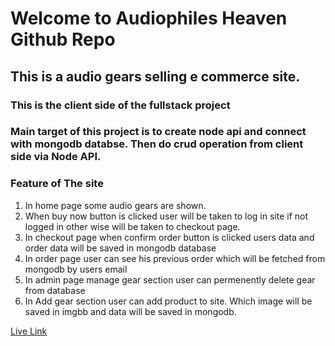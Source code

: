 # Welcome to Audiophiles Heaven Github Repo
## This is a audio gears selling e commerce site.

### This is the client side of the fullstack project
### Main target of this project is to create node api and connect with mongodb databse. Then do crud operation from client side via Node API.

### Feature of The site
1. In home page some audio gears are shown.
2. When buy now button is clicked user will be taken to log in site if not logged in other wise will be taken to checkout page.
3. In checkout page when confirm order button is clicked users data and order data will be saved in mongodb database
4. In order page user can see his previous order which will be fetched from mongodb by users email
5. In admin page manage gear section user can permenently delete gear from database
6. In Add gear section user can add product to site. Which image will be saved in imgbb and data will be saved in mongodb.

[Live Link](https://audiophiles-heaven.web.app/)

